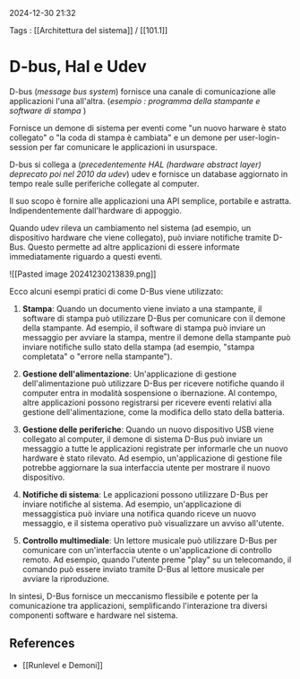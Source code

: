 2024-12-30 21:32

Tags : [[Architettura del sistema]] / [[101.1]]

# D-bus, Hal e Udev

D-bus (*message bus system*) fornisce una canale di comunicazione alle applicazioni l'una all'altra. (*esempio : programma della stampante e software di stampa* )

Fornisce un demone di sistema per eventi come "un nuovo harware è stato collegato" o "la coda di stampa è cambiata" e un demone per user-login-session per far comunicare le applicazioni in usurspace.

D-bus si collega a (*precedentemente HAL (hardware abstract layer) deprecato poi nel 2010 da udev*) udev e fornisce un database aggiornato in tempo reale sulle periferiche collegate al computer. 

Il suo scopo è fornire alle applicazioni una API semplice, portabile e astratta. Indipendentemente dall'hardware di appoggio.

Quando udev rileva un cambiamento nel sistema (ad esempio, un dispositivo hardware che viene collegato), può inviare notifiche tramite D-Bus. Questo permette ad altre applicazioni di essere informate immediatamente riguardo a questi eventi.

![[Pasted image 20241230213839.png]]

Ecco alcuni esempi pratici di come D-Bus viene utilizzato:

1. **Stampa**: Quando un documento viene inviato a una stampante, il software di stampa può utilizzare D-Bus per comunicare con il demone della stampante. Ad esempio, il software di stampa può inviare un messaggio per avviare la stampa, mentre il demone della stampante può inviare notifiche sullo stato della stampa (ad esempio, "stampa completata" o "errore nella stampante").
    
2. **Gestione dell'alimentazione**: Un'applicazione di gestione dell'alimentazione può utilizzare D-Bus per ricevere notifiche quando il computer entra in modalità sospensione o ibernazione. Al contempo, altre applicazioni possono registrarsi per ricevere eventi relativi alla gestione dell'alimentazione, come la modifica dello stato della batteria.
    
3. **Gestione delle periferiche**: Quando un nuovo dispositivo USB viene collegato al computer, il demone di sistema D-Bus può inviare un messaggio a tutte le applicazioni registrate per informarle che un nuovo hardware è stato rilevato. Ad esempio, un'applicazione di gestione file potrebbe aggiornare la sua interfaccia utente per mostrare il nuovo dispositivo.
    
4. **Notifiche di sistema**: Le applicazioni possono utilizzare D-Bus per inviare notifiche al sistema. Ad esempio, un'applicazione di messaggistica può inviare una notifica quando riceve un nuovo messaggio, e il sistema operativo può visualizzare un avviso all'utente.
    
5. **Controllo multimediale**: Un lettore musicale può utilizzare D-Bus per comunicare con un'interfaccia utente o un'applicazione di controllo remoto. Ad esempio, quando l'utente preme "play" su un telecomando, il comando può essere inviato tramite D-Bus al lettore musicale per avviare la riproduzione.
    

In sintesi, D-Bus fornisce un meccanismo flessibile e potente per la comunicazione tra applicazioni, semplificando l'interazione tra diversi componenti software e hardware nel sistema.
## References

- [[Runlevel e Demoni]]